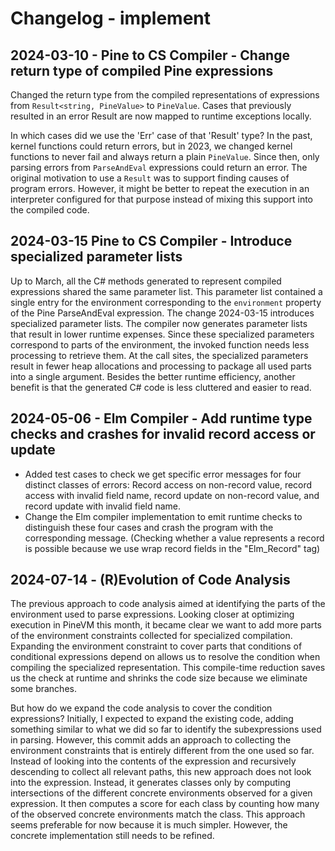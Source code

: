 # Changelog - implement

## 2024-03-10 - Pine to CS Compiler - Change return type of compiled Pine expressions

Changed the return type from the compiled representations of expressions from `Result<string, PineValue>` to `PineValue`.
Cases that previously resulted in an error Result are now mapped to runtime exceptions locally.

In which cases did we use the 'Err' case of that 'Result' type?
In the past, kernel functions could return errors, but in 2023, we changed kernel functions to never fail and always return a plain `PineValue`. Since then, only parsing errors from `ParseAndEval` expressions could return an error. The original motivation to use a `Result` was to support finding causes of program errors. However, it might be better to repeat the execution in an interpreter configured for that purpose instead of mixing this support into the compiled code.

## 2024-03-15 Pine to CS Compiler - Introduce specialized parameter lists

Up to March, all the C# methods generated to represent compiled expressions shared the same parameter list. This parameter list contained a single entry for the environment corresponding to the `environment` property of the Pine ParseAndEval expression.
The change 2024-03-15 introduces specialized parameter lists. The compiler now generates parameter lists that result in lower runtime expenses. Since these specialized parameters correspond to parts of the environment, the invoked function needs less processing to retrieve them. At the call sites, the specialized parameters result in fewer heap allocations and processing to package all used parts into a single argument. Besides the better runtime efficiency, another benefit is that the generated C# code is less cluttered and easier to read.

## 2024-05-06 - Elm Compiler - Add runtime type checks and crashes for invalid record access or update

+ Added test cases to check we get specific error messages for four distinct classes of errors: Record access on non-record value, record access with invalid field name, record update on non-record value, and record update with invalid field name.
+ Change the Elm compiler implementation to emit runtime checks to distinguish these four cases and crash the program with the corresponding message. (Checking whether a value represents a record is possible because we use wrap record fields in the "Elm_Record" tag)

## 2024-07-14 - (R)Evolution of Code Analysis

The previous approach to code analysis aimed at identifying the parts of the environment used to parse expressions. Looking closer at optimizing execution in PineVM this month, it became clear we want to add more parts of the environment constraints collected for specialized compilation. Expanding the environment constraint to cover parts that conditions of conditional expressions depend on allows us to resolve the condition when compiling the specialized representation. This compile-time reduction saves us the check at runtime and shrinks the code size because we eliminate some branches.

But how do we expand the code analysis to cover the condition expressions? Initially, I expected to expand the existing code, adding something similar to what we did so far to identify the subexpressions used in parsing. However, this commit adds an approach to collecting the environment constraints that is entirely different from the one used so far. Instead of looking into the contents of the expression and recursively descending to collect all relevant paths, this new approach does not look into the expression. Instead, it generates classes only by computing intersections of the different concrete environments observed for a given expression. It then computes a score for each class by counting how many of the observed concrete environments match the class. This approach seems preferable for now because it is much simpler. However, the concrete implementation still needs to be refined.

